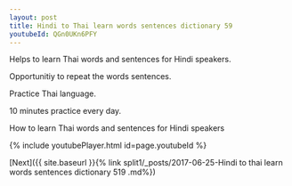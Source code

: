 ```yaml
---
layout: post
title: Hindi to Thai learn words sentences dictionary 59 
youtubeId: QGn0UKn6PFY
---
```

 
 
Helps to learn Thai words and sentences for Hindi speakers.

Opportunitiy to repeat the words sentences. 

Practice Thai language. 
 
10 minutes practice every day. 
 
How to learn Thai words and sentences for Hindi speakers 
 
{% include youtubePlayer.html id=page.youtubeId %}
 
 
[Next]({{ site.baseurl }}{% link  split1/_posts/2017-06-25-Hindi to thai learn words sentences dictionary 519 .md%})
 
